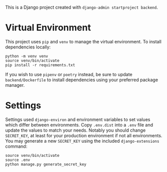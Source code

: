 This is a Django project created with `django-admin startproject backend`.

# Virtual Environment
This project uses `pip` and `venv` to manage the virtual environment. To install dependencies locally:
```
python -m venv venv
source venv/bin/activate
pip install -r requirements.txt
```
If you wish to use `pipenv` or `poetry` instead, be sure to update `backend/Dockerfile` to install dependencies using your preferred package manager.

# Settings
Settings used `django-environ` and environment variables to set values which differ  between environments. Copy `.env.dist` into a `.env` file and update the values to match your needs. Notably you should change `SECRET_KEY`, at least for your production environment if not all environments. You may generate a new `SECRET_KEY` using the included `django-extensions` command:
```
source venv/bin/activate
source .env
python manage.py generate_secret_key
```
